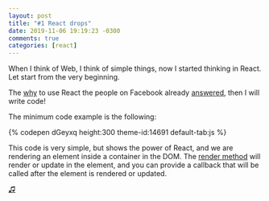 ```yaml
---
layout: post
title: "#1 React drops"
date: 2019-11-06 19:19:23 -0300
comments: true
categories: [react]
---
```


When I think of Web, I think of simple things, now I started thinking in React. Let start from the very beginning.

The [why](https://facebook.github.io/react/docs/why-react.html) to use React the people on Facebook already [answered](https://facebook.github.io/react/docs/why-react.html), then I will write code!

The minimum code example is the following:

{% codepen dGeyxq height:300 theme-id:14691 default-tab:js %}


This code is very simple, but shows the power of React, and we are rendering an element inside a container in the DOM. The [render method](https://facebook.github.io/react/docs/top-level-api.html#reactdom.render) will render or update in the element, and you can provide a callback that will be called after the element is rendered or updated.


[♫](https://open.spotify.com/track/5wHOilOuvmCoMaVtL73rlF)